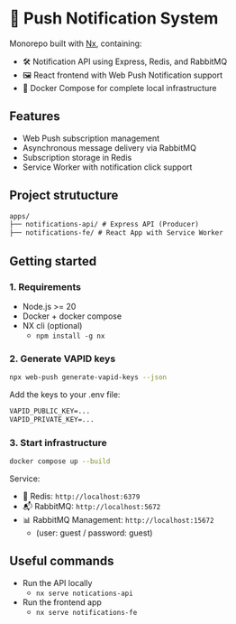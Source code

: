 # 📨 Push Notification System

Monorepo built with [Nx](https://nx.dev), containing:

- 🛠️ Notification API using Express, Redis, and RabbitMQ
- 🖼️ React frontend with Web Push Notification support
- 🐳 Docker Compose for complete local infrastructure

## Features

- Web Push subscription management
- Asynchronous message delivery via RabbitMQ
- Subscription storage in Redis
- Service Worker with notification click support

## Project strutucture

```txt
apps/
├── notifications-api/ # Express API (Producer)
├── notifications-fe/ # React App with Service Worker
```

## Getting started

### 1. Requirements

- Node.js >= 20
- Docker + docker compose
- NX cli (optional)
  - `npm install -g nx`

### 2. Generate VAPID keys

```bash
npx web-push generate-vapid-keys --json
```

Add the keys to your .env file:

```txt
VAPID_PUBLIC_KEY=...
VAPID_PRIVATE_KEY=...
```

### 3. Start infrastructure

```bash
docker compose up --build
```

Service:

- 🧠 Redis: `http://localhost:6379`
- 📬 RabbitMQ: `http://localhost:5672`
- 📊 RabbitMQ Management: `http://localhost:15672`
  - (user: guest / password: guest)

## Useful commands

- Run the API locally
  - `nx serve notications-api`
- Run the frontend app
  - `nx serve notifications-fe`
